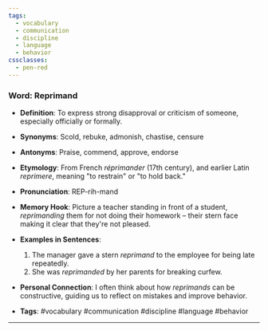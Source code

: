 ```yaml
---
tags:
  - vocabulary
  - communication
  - discipline
  - language
  - behavior
cssclasses:
  - pen-red
---
```


### **Word**: Reprimand

- **Definition**: To express strong disapproval or criticism of someone, especially officially or formally.

- **Synonyms**: Scold, rebuke, admonish, chastise, censure

- **Antonyms**: Praise, commend, approve, endorse

- **Etymology**: From French *réprimander* (17th century), and earlier Latin *reprimere*, meaning "to restrain" or "to hold back."

- **Pronunciation**: REP-rih-mand

- **Memory Hook**: Picture a teacher standing in front of a student, *reprimanding* them for not doing their homework – their stern face making it clear that they're not pleased.

- **Examples in Sentences**:
  1. The manager gave a stern *reprimand* to the employee for being late repeatedly.
  2. She was *reprimanded* by her parents for breaking curfew.

- **Personal Connection**: I often think about how *reprimands* can be constructive, guiding us to reflect on mistakes and improve behavior.

- **Tags**: #vocabulary #communication #discipline #language #behavior

---